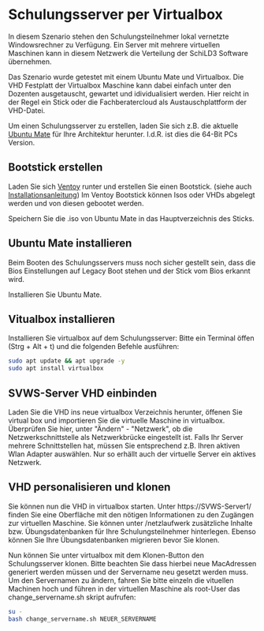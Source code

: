 # Schulungsserver per Virtualbox

In diesem Szenario stehen den Schulungsteilnehmer lokal vernetzte Windowsrechner zu Verfügung. Ein Server mit mehrere virtuellen Maschinen kann in diesem Netzwerk die Verteilung der SchiLD3 Software übernehmen.

Das Szenario wurde getestet mit einem Ubuntu Mate und Virtualbox.
Die VHD Festplatt der Virtualbox Maschine kann dabei einfach unter den Dozenten ausgetauscht, gewartet und idividualisiert werden. Hier reicht in der Regel ein Stick oder die Fachberatercloud als Austauschplattform der VHD-Datei.


Um einen Schulungsserver zu erstellen, laden Sie sich z.B. die aktuelle [Ubuntu Mate](https://ubuntu-mate.org/download/) für Ihre Architektur herunter. I.d.R. ist dies die 64-Bit PCs Version. 

## Bootstick erstellen

Laden Sie sich [Ventoy](https://www.ventoy.net/en/download.html) runter und erstellen Sie einen Bootstick. (siehe auch [Installationsanleitung](https://www.ventoy.net/en/doc_start.html))
Im Ventoy Bootstick können Isos oder VHDs abgelegt werden und von diesen gebootet werden. 

Speichern Sie die .iso von Ubuntu Mate in das Hauptverzeichnis des Sticks.

## Ubuntu Mate installieren

Beim Booten des Schulungsservers muss noch sicher gestellt sein, dass die Bios Einstellungen auf Legacy Boot stehen und der Stick vom Bios erkannt wird. 

Installieren Sie Ubuntu Mate. 

## Vitualbox installieren

Installieren Sie virtualbox auf dem Schulungsserver: Bitte ein Terminal öffen (Strg + Alt + t) und die folgenden Befehle  ausführen:

```bash
sudo apt update && apt upgrade -y
sudo apt install virtualbox
```

## SVWS-Server VHD einbinden

Laden Sie die VHD ins neue virtualbox Verzeichnis herunter, öffenen Sie virtual box und importieren Sie die virtuelle Maschine in virtualbox. Überprüfen Sie hier, unter "Ändern" - "Netzwerk", ob die Netzwerkschnittstelle als Netzwerkbrücke eingestellt ist. Falls Ihr Server mehrere Schnittstellen hat, müssen Sie entsprechend z.B. Ihren aktiven Wlan Adapter auswählen. Nur so erhällt auch der virtuelle Server ein aktives Netzwerk. 

## VHD personalisieren und klonen

Sie können nun die VHD in virtualbox starten. Unter https://SVWS-Server1/ finden Sie eine Oberfläche mit den nötigen Informationen zu den Zugängen zur virtuellen Maschine. Sie können unter /netzlaufwerk zusätzliche Inhalte bzw. Übungsdatenbanken für Ihre Schulungsteilnehmer hinterlegen. Ebenso können Sie Ihre Übungsdatenbanken migrieren bevor Sie klonen.

Nun können Sie unter virtualbox mit dem Klonen-Button den Schulungsserver klonen. Bitte beachten Sie dass hierbei neue MacAdressen generiert werden müssen und der Servername neu gesetzt werden muss. Um den Servernamen zu ändern, fahren Sie bitte einzeln die vituellen Machinen hoch und führen in der virtuellen Maschine als root-User das change_servername.sh skript aufrufen:

```bash
su -
bash change_servername.sh NEUER_SERVERNAME

```


